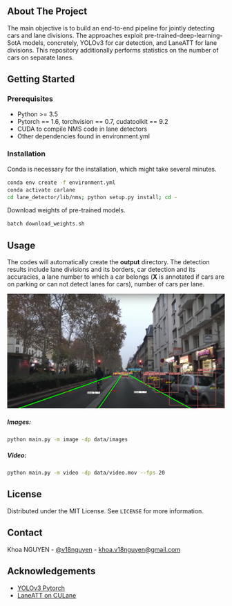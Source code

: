## About The Project
The main objective is to build an end-to-end pipeline for jointly detecting cars and lane divisions. 
The approaches exploit pre-trained-deep-learning-SotA models, concretely, YOLOv3 for car detection, 
and LaneATT for lane divisions.
This repository additionally performs statistics on the number of cars on separate lanes.

## Getting Started

### Prerequisites
- Python >= 3.5
- Pytorch == 1.6, torchvision == 0.7, cudatoolkit == 9.2
- CUDA to compile NMS code in lane detectors 
- Other dependencies found in environment.yml 

### Installation
Conda is necessary for the installation, which might take several minutes.

```bash
conda env create -f environment.yml
conda activate carlane
cd lane_detector/lib/nms; python setup.py install; cd -
```

Download weights of pre-trained models.
```bash
batch download_weights.sh
```

## Usage
The codes will automatically create the **output** directory. The detection results include lane 
divisions and its borders, car detection and its accuracies, a lane number to which a car belongs (**X** is annotated if cars are on
parking or can not detect lanes for cars), number of cars per lane.

![Alt](detection.png)

##### Images:
```bash
python main.py -m image -dp data/images
```

##### Video:
```bash
python main.py -m video -dp data/video.mov --fps 20
```

## License

Distributed under the MIT License. See `LICENSE` for more information.

## Contact

Khoa NGUYEN - [@v18nguyen](https://www.linkedin.com/in/khoa-nguyen-139b9b15b/) - khoa.v18nguyen@gmail.com

## Acknowledgements
* [YOLOv3 Pytorch](https://github.com/eriklindernoren/PyTorch-YOLOv3)
* [LaneATT on CULane](https://github.com/lucastabelini/LaneATT)